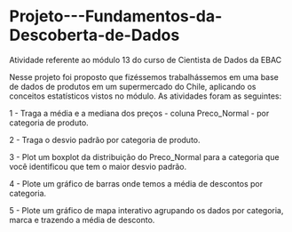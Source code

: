 # Projeto---Fundamentos-da-Descoberta-de-Dados

Atividade referente ao módulo 13 do curso de Cientista de Dados da EBAC

Nesse projeto foi proposto que fizéssemos trabalhássemos em uma base de dados de produtos em um supermercado do Chile, aplicando os conceitos estatísticos vistos no módulo.
As atividades foram as seguintes:

1 - Traga a média e a mediana dos preços - coluna Preco_Normal - por categoria de produto.

2 - Traga o desvio padrão por categoria de produto.

3 - Plot um boxplot da distribuição do Preco_Normal para a categoria que você identificou que tem o maior desvio padrão.

4 - Plote um gráfico de barras onde temos a média de descontos por categoria.

5 - Plote um gráfico de mapa interativo agrupando os dados por categoria, marca e trazendo a média de desconto.
